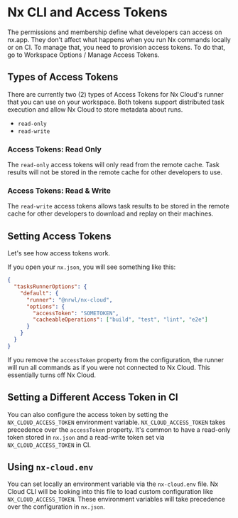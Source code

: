 # Nx CLI and Access Tokens

The permissions and membership define what developers can access on nx.app. They don't affect what happens when you run Nx commands locally or on CI. To manage that, you need to provision access tokens. To do that, go to Workspace Options / Manage Access Tokens.

## Types of Access Tokens

There are currently two (2) types of Access Tokens for Nx Cloud's runner that you can use on your workspace. Both tokens support distributed task execution and allow Nx Cloud to store metadata about runs.

- `read-only`
- `read-write`

### Access Tokens: Read Only

The `read-only` access tokens will only read from the remote cache. Task results will not be stored in the remote cache for other developers to use.

### Access Tokens: Read & Write

The `read-write` access tokens allows task results to be stored in the remote cache for other developers to download and replay on their machines.

## Setting Access Tokens

Let's see how access tokens work.

If you open your `nx.json`, you will see something like this:

```json
{
  "tasksRunnerOptions": {
    "default": {
      "runner": "@nrwl/nx-cloud",
      "options": {
        "accessToken": "SOMETOKEN",
        "cacheableOperations": ["build", "test", "lint", "e2e"]
      }
    }
  }
}
```

If you remove the `accessToken` property from the configuration, the runner will run all commands as if you were not connected to Nx Cloud. This essentially turns off Nx Cloud.

## Setting a Different Access Token in CI

You can also configure the access token by setting the `NX_CLOUD_ACCESS_TOKEN` environment variable. `NX_CLOUD_ACCESS_TOKEN` takes precedence over the `accessToken` property. It's common to have a read-only token stored in `nx.json` and a read-write token set via `NX_CLOUD_ACCESS_TOKEN` in CI.

## Using `nx-cloud.env`

You can set locally an environment variable via the `nx-cloud.env` file. Nx Cloud CLI will be looking into this file to load custom configuration like `NX_CLOUD_ACCESS_TOKEN`. These environment variables will take precedence over the configuration in `nx.json`.
